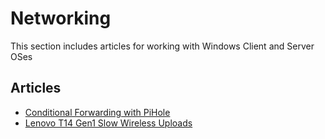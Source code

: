 # Networking

This section includes articles for working with Windows Client and Server OSes

## Articles

- [Conditional Forwarding with PiHole](PiHole-Conditional-Forwarding.md)
- [Lenovo T14 Gen1 Slow Wireless Uploads](../HardwareSpecific/Lenovo/Lenovo-T14-Gen1-Slow-Wireless-Uploads.md)
